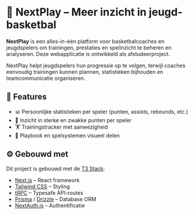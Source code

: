 # 🏀 NextPlay – Meer inzicht in jeugd-basketbal

**NextPlay** is een alles-in-één platform voor basketbalcoaches en jeugdspelers om trainingen, prestaties en spelinzicht te beheren en analyseren. Deze webapplicatie is ontwikkeld als afstudeerproject.

NextPlay helpt jeugdspelers hun progressie op te volgen, terwijl coaches eenvoudig trainingen kunnen plannen, statistieken bijhouden en teamcommunicatie organiseren.

## 🚀 Features

- 📊 Persoonlijke statistieken per speler (punten, assists, rebounds, etc.)
- 🧠 Inzicht in sterke en zwakke punten per speler
- 🏋️ Trainingstracker met aanwezigheid
- 🔄 Playbook en spelsystemen visueel delen


## ⚙️ Gebouwd met

Dit project is gebouwd met de [T3 Stack](https://create.t3.gg/):

- [Next.js](https://nextjs.org) – React framework
- [Tailwind CSS](https://tailwindcss.com) – Styling
- [tRPC](https://trpc.io) – Typesafe API-routes
- [Prisma](https://prisma.io) / [Drizzle](https://orm.drizzle.team) – Database ORM
- [NextAuth.js](https://next-auth.js.org) – Authentificatie

